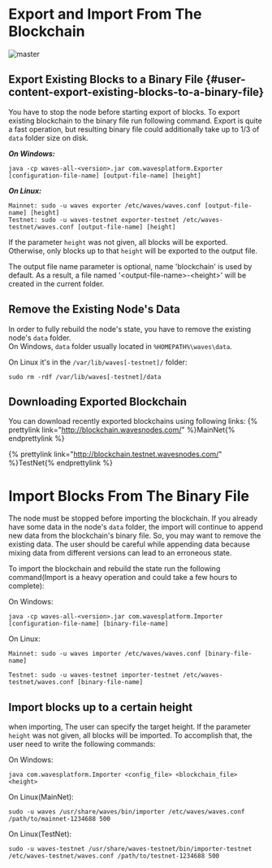 # Export and Import From The Blockchain

![master](https://img.shields.io/badge/node->%3D0.8.0-4bc51d.svg)



## Export Existing Blocks to a Binary File {#user-content-export-existing-blocks-to-a-binary-file}

You have to stop the node before starting export of blocks. To export existing blockchain to the binary file run following command. Export is quite a fast operation, but resulting binary file could additionally take up to 1/3 of `data` folder size on disk.

_**On Windows:**_

```
java -cp waves-all-<version>.jar com.wavesplatform.Exporter [configuration-file-name] [output-file-name] [height]
```

_**On Linux:**_

```
Mainnet: sudo -u waves exporter /etc/waves/waves.conf [output-file-name] [height]
Testnet: sudo -u waves-testnet exporter-testnet /etc/waves-testnet/waves.conf [output-file-name] [height]
```

If the parameter `height` was not given, all blocks will be exported. Otherwise, only blocks up to that `height` will be exported to the output file.

The output file name parameter is optional, name 'blockchain' is used by default. As a result, a file named '&lt;output-file-name&gt;-&lt;height&gt;' will be created in the current folder.

## Remove the Existing Node's Data

In order to fully rebuild the node's state, you have to remove the existing node's `data` folder.  
On Windows, `data` folder usually located in `%HOMEPATH%\waves\data`.

On Linux it's in the `/var/lib/waves[-testnet]/` folder:

```
sudo rm -rdf /var/lib/waves[-testnet]/data
```

## Downloading Exported Blockchain

You can download recently exported blockchains using following links:
{% prettylink link="http://blockchain.wavesnodes.com/" %}MainNet{% endprettylink %}

{% prettylink link="http://blockchain.testnet.wavesnodes.com/" %}TestNet{% endprettylink %}

# Import Blocks From The Binary File

The node must be stopped before importing the blockchain. If you already have some data in the node's `data` folder, the import will continue to append new data from the blockchain's binary file. So, you may want to remove the existing data. The user should be careful while appending data because mixing data from different versions can lead to an erroneous state.

To import the blockchain and rebuild the state run the following command\(Import is a heavy operation and could take a few hours to complete\):

On Windows:

```
java -cp waves-all-<version>.jar com.wavesplatform.Importer [configuration-file-name] [binary-file-name]
```

On Linux:

```
Mainnet: sudo -u waves importer /etc/waves/waves.conf [binary-file-name]

Testnet: sudo -u waves-testnet importer-testnet /etc/waves-testnet/waves.conf [binary-file-name]
```

## Import blocks up to a certain height

when importing, The user can specify the target height. If the parameter `height` was not given, all blocks will be imported. To accomplish that, the user need to write the following commands:

On Windows:

```
java com.wavesplatform.Importer <config_file> <blockchain_file> <height>
```

On Linux\(MainNet\):

```
sudo -u waves /usr/share/waves/bin/importer /etc/waves/waves.conf /path/to/mainnet-1234688 500
```

On Linux\(TestNet\):

```
sudo -u waves-testnet /usr/share/waves-testnet/bin/importer-testnet /etc/waves-testnet/waves.conf /path/to/testnet-1234688 500
```




